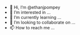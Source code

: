- 👋 Hi, I’m @ethanjpompey
- 👀 I’m interested in ...
- 🌱 I’m currently learning ...
- 💞️ I’m looking to collaborate on ...
- 📫 How to reach me ...

<!---
ethanjpompey/ethanjpompey is a ✨ special ✨ repository because its `README.md` (this file) appears on your GitHub profile.
You can click the Preview link to take a look at your changes.
--->
